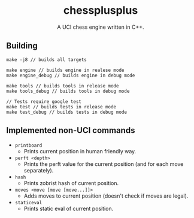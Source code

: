 <h1 align="center">chessplusplus</h1>

<p align="center">
  A UCI chess engine written in C++.
</p>

## Building
```
make -j8 // builds all targets

make engine // builds engine in realese mode
make engine_debug // builds engine in debug mode

make tools // builds tools in release mode
make tools_debug // builds tools in debug mode

// Tests require google test
make test // builds tests in release mode
make test_debug // builds tests in debug mode
```

## Implemented non-UCI commands
- `printboard`
  - Prints current position in human friendly way.
- `perft <depth>`
  - Prints the perft value for the current position (and for each move separately).
- `hash`
  - Prints zobrist hash of current position.
- `moves <move [move [move...]]>`
  - Adds moves to current position (doesn't check if moves are legal).
- `staticeval`
  - Prints static eval of current position.

